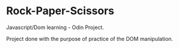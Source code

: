# Rock-Paper-Scissors
Javascript/Dom learning - Odin Project. 

Project done with the purpose of practice of the DOM manipulation.
